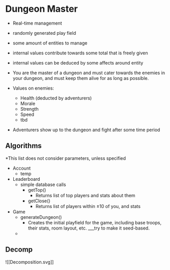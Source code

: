 # Dungeon Master
- Real-time management
- randomly generated play field
- some amount of entities to manage
- internal values contribute towards some total that is freely given
- internal values can be deduced by some affects around entity

- You are the master of a dungeon and must cater towards the enemies in your dungeon, and must keep them alive for as long as possible.
- Values on enemies:
	- Health (deducted by adventurers)
	- Morale
	- Strength
	- Speed
	- tbd
- Adventurers show up to the dungeon and fight after some time period

## Algorithms
*This list does not consider parameters, unless specified
- Account
	- temp
- Leaderboard
	- simple database calls
		- getTop()
			- Returns list of top players and stats about them
		- getClose()
			- Returns list of players within $\pm 10$ of you, and stats
- Game
	- generateDungeon()
		- Creates the initial playfield for the game, including base troops, their stats, room layout, etc. ___try to make it seed-based.
	- 

## Decomp
![[Decomposition.svg]]